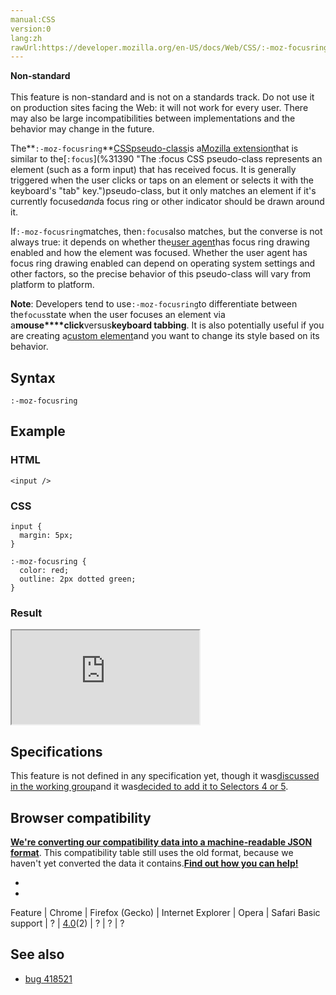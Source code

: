 ```yaml
---
manual:CSS
version:0
lang:zh
rawUrl:https://developer.mozilla.org/en-US/docs/Web/CSS/:-moz-focusring
---
```






**Non-standard**<br></br>This feature is non-standard and is not on a standards track. Do not use it on production sites facing the Web: it will not work for every user. There may also be large incompatibilities between implementations and the behavior may change in the future.





The**`:-moz-focusring`**[CSS](%427 "")[pseudo-class](%29702 "")is a[Mozilla extension](%28318 "")that is similar to the[`:focus`](%31390 "The :focus CSS pseudo-class represents an element (such as a form input) that has received focus. It is generally triggered when the user clicks or taps on an element or selects it with the keyboard's "tab" key.")pseudo-class, but it only matches an element if it&#39;s currently focused*and*a focus ring or other indicator should be drawn around it.



If`:-moz-focusring`matches, then`:focus`also matches, but the converse is not always true: it depends on whether the[user agent](%32005 "")has focus ring drawing enabled and how the element was focused. Whether the user agent has focus ring drawing enabled can depend on operating system settings and other factors, so the precise behavior of this pseudo-class will vary from platform to platform.



**Note**: Developers tend to use`:-moz-focusring`to differentiate between the`focus`state when the user focuses an element via a**mouse****click**versus**keyboard tabbing**. It is also potentially useful if you are creating a[custom element](%36136 "")and you want to change its style based on its behavior.



## Syntax<a name="Syntax"></a>

```
:-moz-focusring
```

## Example<a name="Example"></a>

### HTML<a name="HTML"></a>

```
<input />
```

### CSS<a name="CSS"></a>

```
input {
  margin: 5px;
}

:-moz-focusring {
  color: red;
  outline: 2px dotted green;
}
```

### Result<a name="Result"></a>


<iframe src='https://mdn.mozillademos.org/en-US/docs/Web/CSS/:-moz-focusring$samples/Example?revision=1373764' width='null' height='null'></iframe>



## Specifications<a name="Specifications"></a>


This feature is not defined in any specification yet, though it was[discussed in the working group](%36137 "")and it was[decided to add it to Selectors 4 or 5](%36138 "").


## Browser compatibility<a name="Browser_compatibility"></a>


**[We&#39;re converting our compatibility data into a machine-readable JSON format](%3344 "")**. This compatibility table still uses the old format, because we haven&#39;t yet converted the data it contains.**[Find out how you can help!](%3409 "")**


* 
* 

Feature | Chrome | Firefox (Gecko) | Internet Explorer | Opera | Safari 
Basic support | ? | [4.0](%3678 "Released on 2011-03-22.")(2) | ? | ? | ? 




## See also<a name="See_also"></a>

* [bug 418521](%36139 "FIXED: Focus ring appears on mouse interactions (as opposed to only when tabbing through items)")



